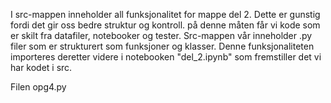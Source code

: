 I src-mappen inneholder all funksjonalitet for mappe del 2. Dette er gunstig fordi det gir oss bedre struktur og kontroll. på denne måten får vi kode som er skilt fra datafiler, notebooker og tester. Src-mappen vår inneholder .py filer som er strukturert som funksjoner og klasser. Denne funksjonaliteten importeres deretter videre i notebooken "del_2.ipynb" som fremstiller det vi har kodet i src.

 Filen opg4.py 